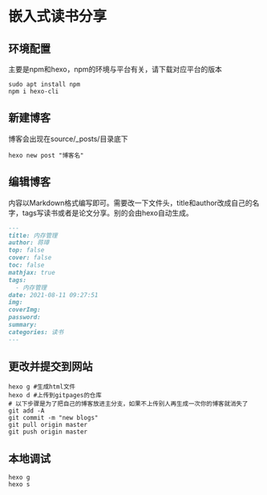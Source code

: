 # 嵌入式读书分享

## 环境配置
主要是npm和hexo，npm的环境与平台有关，请下载对应平台的版本
```Shell
sudo apt install npm
npm i hexo-cli
```

## 新建博客
博客会出现在source/_posts/目录底下
```
hexo new post "博客名"
```

## 编辑博客
内容以Markdown格式编写即可。需要改一下文件头，title和author改成自己的名字，tags写读书或者是论文分享。别的会由hexo自动生成。
```Markdown
---
title: 内存管理
author: 蒋璋
top: false
cover: false
toc: false
mathjax: true
tags:
  - 内存管理
date: 2021-08-11 09:27:51
img:
coverImg:
password:
summary:
categories: 读书
---
```

## 更改并提交到网站
```Shell
hexo g #生成html文件
hexo d #上传到gitpages的仓库
# 以下步骤是为了把自己的博客放进主分支，如果不上传别人再生成一次你的博客就消失了
git add -A
git commit -m "new blogs"
git pull origin master
git push origin master
```

## 本地调试
```Shell
hexo g
hexo s
```
